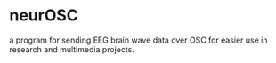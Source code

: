 # neurOSC
a program for sending EEG brain wave data over OSC for easier use in research and multimedia projects. 